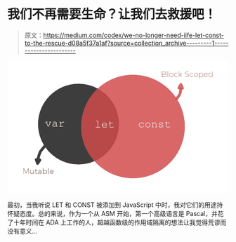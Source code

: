 # 我们不再需要生命？让我们去救援吧！

> 原文：<https://medium.com/codex/we-no-longer-need-iife-let-const-to-the-rescue-d08a5f37a1af?source=collection_archive---------1----------------------->

![](img/91b644410b98cb331f4ff1315b68b7e7.png)

最初，当我听说 LET 和 CONST 被添加到 JavaScript 中时，我对它们的用途持怀疑态度。总的来说，作为一个从 ASM 开始，第一个高级语言是 Pascal，并花了十年时间在 ADA 上工作的人，超越函数级的作用域隔离的想法让我觉得荒谬而没有意义…